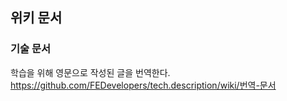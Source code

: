 ## 위키 문서

### 기술 문서
학습을 위해 영문으로 작성된 글을 번역한다.<br>
https://github.com/FEDevelopers/tech.description/wiki/번역-문서<br>